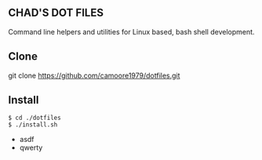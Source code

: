 ## CHAD'S DOT FILES

Command line helpers and utilities for Linux based, bash shell development.

## Clone

git clone https://github.com/camoore1979/dotfiles.git

## Install

````
$ cd ./dotfiles  
$ ./install.sh  
````

- asdf
- qwerty
